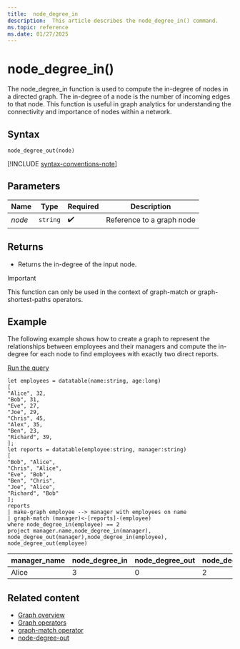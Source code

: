 ```yaml
---
title:  node_degree_in
description:  This article describes the node_degree_in() command.
ms.topic: reference
ms.date: 01/27/2025
---
```


# node_degree_in()

The node_degree_in function is used to compute the in-degree of nodes in a directed graph. The in-degree of a node is the number of incoming edges to that node. This function is useful in graph analytics for understanding the connectivity and importance of nodes within a network.

## Syntax

`node_degree_out(node)`

[!INCLUDE [syntax-conventions-note](../includes/syntax-conventions-note.md)]

## Parameters

| Name | Type | Required | Description |
|---|---|---|---|
| *node* | `string` |:heavy_check_mark:| Reference to a graph node|

## Returns

* Returns the in-degree of the input node.

> [!IMPORTANT]
> This function can only be used in the context of graph-match or graph-shortest-paths operators.

## Example

The following example shows how to create a graph to represent the relationships between employees and their managers and compute the in-degree for each node to find employees with exactly two direct reports.

<a href="https://dataexplorer.azure.com/clusters/help/databases/Samples?query=H4sIAAAAAAAAA3WQUUvDMBSF3%2FMrLn1aIRHsFHFawYkvPvo6xsjaS5MtTUoanYI%2F3qRtGqdIX05yz8n5ehU6wLZT5hOxhxJq7vy3V7jQvMVV76zUDQXe4EoZ3eRkQ7JHJSvMKCwLSrK12Qd56eXze7gtbrx8MYO89fJJWNn7w9U1DVH8CPag16iDZ%2Bnlq6wEt3WY%2BMj2jiiPZbEz1p1DRdQZrOXas9npPOCNRJEyAaSbEXQ0Ro5oi%2BzJneCGRMCb0MiX7z8iayzvxLxGYOwhcsFJOvFjwUZD2KsPDhnWclcJWEzu%2FJ5tpqe3bP7XnJwEWgRtatzV2FjEndRpDGUJBemsOWDlYvFFqKG%2FIrGGnr1l3lya%2FFfyNzKPvgEBXARFQwIAAA%3D%3D" target="_blank">Run the query</a>

```kusto
let employees = datatable(name:string, age:long)
[
"Alice", 32,
"Bob", 31,
"Eve", 27,
"Joe", 29,
"Chris", 45,
"Alex", 35,
"Ben", 23,
"Richard", 39,
];
let reports = datatable(employee:string, manager:string)
[
"Bob", "Alice",
"Chris", "Alice",
"Eve", "Bob",
"Ben", "Chris",
"Joe", "Alice",
"Richard", "Bob"
];
reports
| make-graph employee --> manager with employees on name
| graph-match (manager)<-[reports]-(employee)
where node_degree_in(employee) == 2
project manager.name,node_degree_in(manager), node_degree_out(manager),node_degree_in(employee), node_degree_out(employee) 
```

|manager_name|node_degree_in|node_degree_out|node_degree_in1|node_degree_out1|
|---|---|---|---|---|
|Alice|3|0|2|1|

## Related content

* [Graph overview](graph-overview.md)
* [Graph operators](graph-operators.md)
* [graph-match operator](graph-match-operator.md)
* [node-degree-out](node_degree_out.md)
